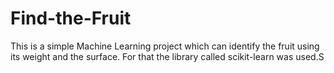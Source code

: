 # Find-the-Fruit
This is a simple Machine Learning project which can identify the fruit using its weight and the surface. For that the library called scikit-learn was used.S
